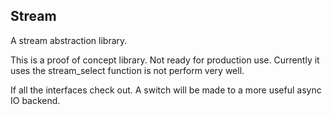 Stream
--------------------------------

A stream abstraction library.

This is a proof of concept library. Not ready for production use. Currently it uses the stream_select function is not perform very well.

If all the interfaces check out. A switch will be made to a more useful async IO backend.
